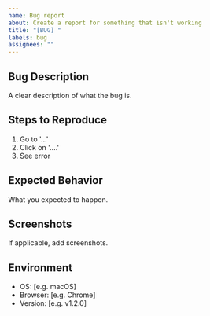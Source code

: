 ```yaml
---
name: Bug report
about: Create a report for something that isn't working
title: "[BUG] "
labels: bug
assignees: ""
---
```


## Bug Description

A clear description of what the bug is.

## Steps to Reproduce

1. Go to '...'
2. Click on '....'
3. See error

## Expected Behavior

What you expected to happen.

## Screenshots

If applicable, add screenshots.

## Environment

- OS: [e.g. macOS]
- Browser: [e.g. Chrome]
- Version: [e.g. v1.2.0]
